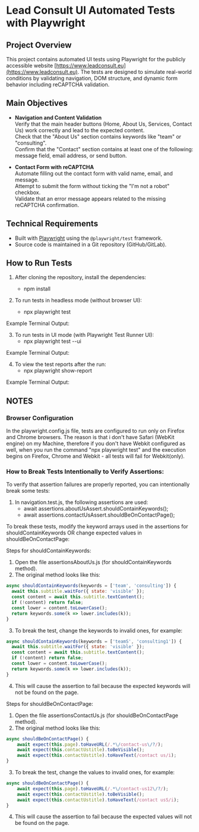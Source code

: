 # Lead Consult UI Automated Tests with Playwright

## Project Overview

This project contains automated UI tests using Playwright for the publicly accessible website [https://www.leadconsult.eu](https://www.leadconsult.eu). The tests are designed to simulate real-world conditions by validating navigation, DOM structure, and dynamic form behavior including reCAPTCHA validation.

## Main Objectives

- **Navigation and Content Validation**  
  Verify that the main header buttons (Home, About Us, Services, Contact Us) work correctly and lead to the expected content.  
  Check that the "About Us" section contains keywords like "team" or "consulting".  
  Confirm that the "Contact" section contains at least one of the following: message field, email address, or send button.

- **Contact Form with reCAPTCHA**  
  Automate filling out the contact form with valid name, email, and message.  
  Attempt to submit the form without ticking the "I'm not a robot" checkbox.  
  Validate that an error message appears related to the missing reCAPTCHA confirmation.

## Technical Requirements

- Built with [Playwright](https://playwright.dev/) using the `@playwright/test` framework.  
- Source code is maintained in a Git repository (GitHub/GitLab).  

## How to Run Tests

1. After cloning the repository, install the dependencies:  
    - npm install

2. To run tests in headless mode (without browser UI):
    - npx playwright test

Example Terminal Output:


3. To run tests in UI mode (with Playwright Test Runner UI):
    - npx playwright test --ui

Example Terminal Output:


4. To view the test reports after the run:
    - npx playwright show-report

Example Terminal Output:


## NOTES
### Browser Configuration
In the playwright.config.js file, tests are configured to run only on Firefox and Chrome browsers. The reason is that i don't have Safari (WebKit engine) on my Machine,
therefore if you don't have Webkit configured as well, when you run the command "npx playwright test" and the execution begins on Firefox, Chrome and Webkit - all tests
will fail for Webkit(only).

### How to Break Tests Intentionally to Verify Assertions:
To verify that assertion failures are properly reported, you can intentionally break some tests:
1. In navigation.test.js, the following assertions are used:
    - await assertions.aboutUsAssert.shouldContainKeywords();
    - await assertions.contactUsAssert.shouldBeOnContactPage();

To break these tests, modify the keyword arrays used in the assertions for shouldContainKeywords OR change expected values in shouldBeOnContactPage:

Steps for shouldContainKeywords:

1. Open the file assertionsAboutUs.js (for shouldContainKeywords method).
2. The original method looks like this:

```js
async shouldContainKeywords(keywords = ['team', 'consulting']) {
  await this.subtitle.waitFor({ state: 'visible' });
  const content = await this.subtitle.textContent();
  if (!content) return false;
  const lower = content.toLowerCase();
  return keywords.some(k => lower.includes(k));
}
```
3. To break the test, change the keywords to invalid ones, for example:
```js
async shouldContainKeywords(keywords = ['teamS', 'consulting1']) {
  await this.subtitle.waitFor({ state: 'visible' });
  const content = await this.subtitle.textContent();
  if (!content) return false;
  const lower = content.toLowerCase();
  return keywords.some(k => lower.includes(k));
}
```
4. This will cause the assertion to fail because the expected keywords will not be found on the page.

Steps for shouldBeOnContactPage:

1. Open the file assertionsContactUs.js (for shouldBeOnContactPage method).
2. The original method looks like this:

```js
async shouldBeOnContactPage() {
    await expect(this.page).toHaveURL(/.*\/contact-us\/?/);
    await expect(this.contactUstitle).toBeVisible();
    await expect(this.contactUstitle).toHaveText(/contact us/i);
}
```
3. To break the test, change the values to invalid ones, for example:
```js
async shouldBeOnContactPage() {
    await expect(this.page).toHaveURL(/.*\/contact-us12\/?/);
    await expect(this.contactUstitle).toBeVisible();
    await expect(this.contactUstitle).toHaveText(/contact usS/i);
}
```
4. This will cause the assertion to fail because the expected values will not be found on the page.